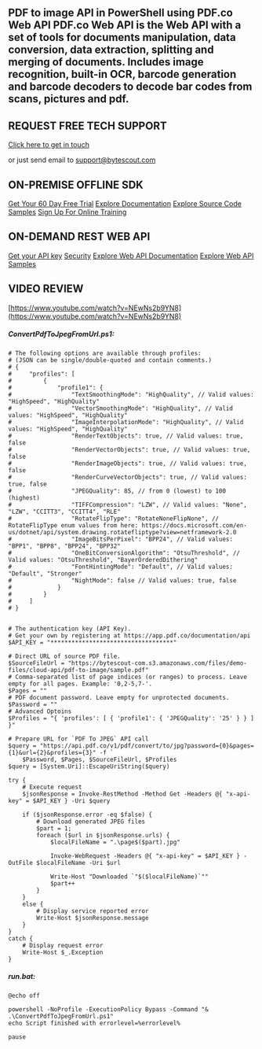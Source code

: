 ## PDF to image API in PowerShell using PDF.co Web API PDF.co Web API is the Web API with a set of tools for documents manipulation, data conversion, data extraction, splitting and merging of documents. Includes image recognition, built-in OCR, barcode generation and barcode decoders to decode bar codes from scans, pictures and pdf.

## REQUEST FREE TECH SUPPORT

[Click here to get in touch](https://bytescout.zendesk.com/hc/en-us/requests/new?subject=PDF.co%20Web%20API%20Question)

or just send email to [support@bytescout.com](mailto:support@bytescout.com?subject=PDF.co%20Web%20API%20Question) 

## ON-PREMISE OFFLINE SDK 

[Get Your 60 Day Free Trial](https://bytescout.com/download/web-installer?utm_source=github-readme)
[Explore Documentation](https://bytescout.com/documentation/index.html?utm_source=github-readme)
[Explore Source Code Samples](https://github.com/bytescout/ByteScout-SDK-SourceCode/)
[Sign Up For Online Training](https://academy.bytescout.com/)


## ON-DEMAND REST WEB API

[Get your API key](https://app.pdf.co/signup?utm_source=github-readme)
[Security](https://pdf.co/security)
[Explore Web API Documentation](https://apidocs.pdf.co?utm_source=github-readme)
[Explore Web API Samples](https://github.com/bytescout/ByteScout-SDK-SourceCode/tree/master/PDF.co%20Web%20API)

## VIDEO REVIEW

[https://www.youtube.com/watch?v=NEwNs2b9YN8](https://www.youtube.com/watch?v=NEwNs2b9YN8)




<!-- code block begin -->

##### **ConvertPdfToJpegFromUrl.ps1:**
    
```
# The following options are available through profiles:
# (JSON can be single/double-quoted and contain comments.)
# {
#     "profiles": [
#         {
#             "profile1": {
#                 "TextSmoothingMode": "HighQuality", // Valid values: "HighSpeed", "HighQuality"
#                 "VectorSmoothingMode": "HighQuality", // Valid values: "HighSpeed", "HighQuality"
#                 "ImageInterpolationMode": "HighQuality", // Valid values: "HighSpeed", "HighQuality"
#                 "RenderTextObjects": true, // Valid values: true, false
#                 "RenderVectorObjects": true, // Valid values: true, false
#                 "RenderImageObjects": true, // Valid values: true, false
#                 "RenderCurveVectorObjects": true, // Valid values: true, false
#                 "JPEGQuality": 85, // from 0 (lowest) to 100 (highest)
#                 "TIFFCompression": "LZW", // Valid values: "None", "LZW", "CCITT3", "CCITT4", "RLE"
#                 "RotateFlipType": "RotateNoneFlipNone", // RotateFlipType enum values from here: https://docs.microsoft.com/en-us/dotnet/api/system.drawing.rotatefliptype?view=netframework-2.0
#                 "ImageBitsPerPixel": "BPP24", // Valid values: "BPP1", "BPP8", "BPP24", "BPP32"
#                 "OneBitConversionAlgorithm": "OtsuThreshold", // Valid values: "OtsuThreshold", "BayerOrderedDithering"
#                 "FontHintingMode": "Default", // Valid values: "Default", "Stronger"
#                 "NightMode": false // Valid values: true, false
#             }
#         }
#     ]
# }


# The authentication key (API Key).
# Get your own by registering at https://app.pdf.co/documentation/api
$API_KEY = "***********************************"

# Direct URL of source PDF file.
$SourceFileUrl = "https://bytescout-com.s3.amazonaws.com/files/demo-files/cloud-api/pdf-to-image/sample.pdf"
# Comma-separated list of page indices (or ranges) to process. Leave empty for all pages. Example: '0,2-5,7-'.
$Pages = ""
# PDF document password. Leave empty for unprotected documents.
$Password = ""
# Advanced Optoins
$Profiles = "{ 'profiles': [ { 'profile1': { 'JPEGQuality': '25' } } ] }"

# Prepare URL for `PDF To JPEG` API call
$query = "https://api.pdf.co/v1/pdf/convert/to/jpg?password={0}&pages={1}&url={2}&profiles={3}" -f `
    $Password, $Pages, $SourceFileUrl, $Profiles
$query = [System.Uri]::EscapeUriString($query)

try {
    # Execute request
    $jsonResponse = Invoke-RestMethod -Method Get -Headers @{ "x-api-key" = $API_KEY } -Uri $query

    if ($jsonResponse.error -eq $false) {
        # Download generated JPEG files
        $part = 1;
        foreach ($url in $jsonResponse.urls) {
            $localFileName = ".\page$($part).jpg"

            Invoke-WebRequest -Headers @{ "x-api-key" = $API_KEY } -OutFile $localFileName -Uri $url

            Write-Host "Downloaded `"$($localFileName)`""
            $part++
        }
    }
    else {
        # Display service reported error
        Write-Host $jsonResponse.message
    }
}
catch {
    # Display request error
    Write-Host $_.Exception
}

```

<!-- code block end -->    

<!-- code block begin -->

##### **run.bat:**
    
```
@echo off

powershell -NoProfile -ExecutionPolicy Bypass -Command "& .\ConvertPdfToJpegFromUrl.ps1"
echo Script finished with errorlevel=%errorlevel%

pause
```

<!-- code block end -->